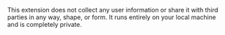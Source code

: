 This extension does not collect any user information or share it with third parties in any way, shape, or form. 
It runs entirely on your local machine and is completely private.